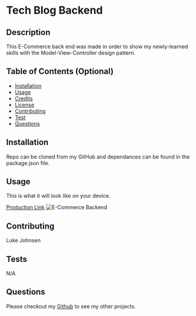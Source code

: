 # Tech Blog Backend

## Description
This E-Commerce back end was made in order to show my newly-learned skills with the Model-View-Controller design pattern.

## Table of Contents (Optional)
* [Installation](#installation)
* [Usage](#usage)
* [Credits](#credits)
* [License](#license)
* [Contributing](#contributing)
* [Test](#test)
* [Questions](#questions)

## Installation
Repo can be cloned from my GitHub and dependances can be found in the package.json file.

## Usage
This is what it will look like on your device. 

[Production Link](https://guarded-cliffs-74060.herokuapp.com/)
![E-Commerce Backend](images/NoteTaker.png)

## Contributing
Luke Johnsen

## Tests 
N/A

## Questions
Please checkout my [Github](https://github.com/lukejohnsen) to see my other projects.